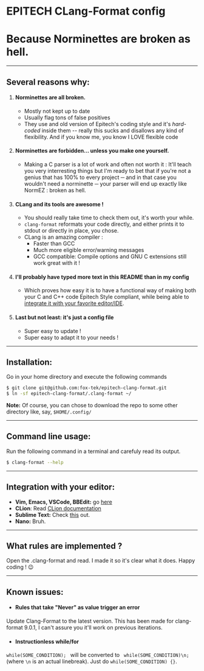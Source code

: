 # **EPITECH CLang-Format config**
# Because Norminettes are broken as hell.
***

## Several reasons why:
1. #### Norminettes are __all broken__.
    * Mostly not kept up to date
    * Usually flag tons of false positives
    * They use and old version of Epitech's coding style and it's _hard-coded_ inside them
    -- really this sucks and disallows any kind of flexibility.
    And if you know me, you know I LOVE flexible code


2. #### Norminettes are __forbidden__... unless you make one yourself.
    * Making a C parser is a lot of work and often not worth it :
    It'll teach you very interresting things but I'm ready to bet that if you're
    not a genius that has 100% to every project ─ and in that case you wouldn't need
    a norminette ─ your parser will end up exactly like NormEZ : broken as hell.


3. #### CLang and its tools are awesome !
    * You should really take time to check them out, it's worth your while.
    * `clang-format` reformats your code directly, and either prints it to stdout or directly in place, you chose.
    * CLang is an amazing compiler :
        * Faster than GCC
        * Much more eligible error/warning messages
        * GCC compatible: Compile options and GNU C extensions still work great with it !


4. #### I'll probably have typed more text in this README than in my config
    * Which proves how easy it is to have a functional way of making both your C and C++
    code Epitech Style compliant, while being able to
    [integrate it with your favorite editor/IDE](https://clang.llvm.org/docs/ClangFormat.html).


5. #### Last but not least: it's just a config file
    * Super easy to update !
    * Super easy to adapt it to your needs !
***

## Installation:
Go in your home directory and execute the following commands
```bash
$ git clone git@github.com:fox-tek/epitech-clang-format.git
$ ln -sf epitech-clang-format/.clang-format ~/
```
__Note:__ Of course, you can chose to download the repo to some other directory like, say, `$HOME/.config/`
***

## Command line usage:
Run the following command in a terminal and carefuly read its output.
```bash
$ clang-format --help
```
***

## Integration with your editor:
* __Vim, Emacs, VSCode, BBEdit:__ go [here](https://clang.llvm.org/docs/ClangFormat.html)
* __CLion__: Read [CLion documentation](https://www.jetbrains.com/help/clion/clangformat-as-alternative-formatter.html)
* __Sublime Text:__ Check [this](https://packagecontrol.io/packages/Clang%20Format) out.
* __Nano:__ Bruh.
***

## What rules are implemented ?
Open the .clang-format and read. I made it so it's clear what it does. Happy coding ! 😉
***

## Known issues:
* #### Rules that take "Never" as value trigger an error
Update Clang-Format to the latest version. This has been made for clang-format 9.0.1, I can't assure you it'll work on previous iterations.
* #### Instructionless while/for
`while(SOME_CONDITION); ` will be converted to ` while(SOME_CONDITION)\n;` (where `\n` is an actual linebreak). Just do `while(SOME_CONDITION) {}`.
